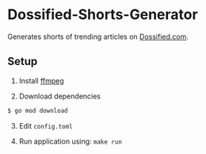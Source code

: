 # Dossified-Shorts-Generator

Generates shorts of trending articles on [Dossified.com](https://dossified.com/).


## Setup

1. Install [ffmpeg](https://ffmpeg.org/download.html)

2. Download dependencies

```sh
$ go mod download
```

3. Edit `config.toml`

4. Run application using: `make run`

